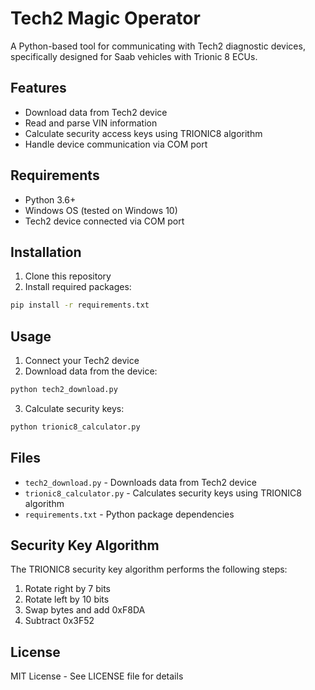 # Tech2 Magic Operator

A Python-based tool for communicating with Tech2 diagnostic devices, specifically designed for Saab vehicles with Trionic 8 ECUs.

## Features

- Download data from Tech2 device
- Read and parse VIN information
- Calculate security access keys using TRIONIC8 algorithm
- Handle device communication via COM port

## Requirements

- Python 3.6+
- Windows OS (tested on Windows 10)
- Tech2 device connected via COM port

## Installation

1. Clone this repository
2. Install required packages:
```bash
pip install -r requirements.txt
```

## Usage

1. Connect your Tech2 device
2. Download data from the device:
```bash
python tech2_download.py
```
3. Calculate security keys:
```bash
python trionic8_calculator.py
```

## Files

- `tech2_download.py` - Downloads data from Tech2 device
- `trionic8_calculator.py` - Calculates security keys using TRIONIC8 algorithm
- `requirements.txt` - Python package dependencies

## Security Key Algorithm

The TRIONIC8 security key algorithm performs the following steps:
1. Rotate right by 7 bits
2. Rotate left by 10 bits
3. Swap bytes and add 0xF8DA
4. Subtract 0x3F52

## License

MIT License - See LICENSE file for details 